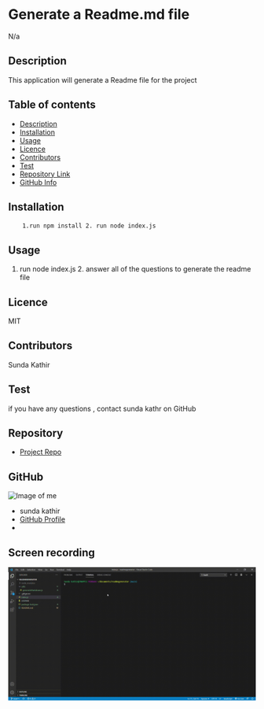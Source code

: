 
# **Generate a Readme.md file**
N/a
## Description 
This application will generate a Readme file for the project
## Table of contents
- [Description](#Description)
- [Installation](#Installation)
- [Usage](#Usage)
- [Licence](#Licence)
- [Contributors](#Contributors)
- [Test](#Test)
- [Repository Link](#Repository)
- [GitHub Info](#GitHub) 
## Installation
        1.run npm install 2. run node index.js
## Usage
1. run node index.js 2. answer all of the questions to generate the readme file
## Licence
MIT
## Contributors
Sunda Kathir
## Test
if you have any questions , contact sunda kathr on GitHub
## Repository
- [Project Repo](https://github.com/sundakathir/readmegenerator.git)
## GitHub
![Image of me](https://avatars1.githubusercontent.com/u/65639863?v=4)
- sunda kathir
- [GitHub Profile](https://github.com/sundakathir)
- <null>

## Screen recording
![Readme Generator](Readmegenerator.gif)
